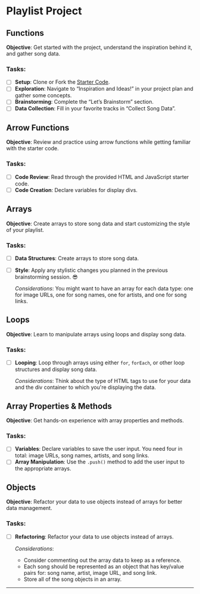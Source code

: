 # Playlist Project

## Functions
**Objective**: Get started with the project, understand the inspiration behind it, and gather song data.

### Tasks:
- [ ] **Setup**: Clone or Fork the [Starter Code](#link-to-starter-code).
- [ ] **Exploration**: Navigate to “Inspiration and Ideas!” in your project plan and gather some concepts.
- [ ] **Brainstorming**: Complete the “Let’s Brainstorm” section.
- [ ] **Data Collection**: Fill in your favorite tracks in “Collect Song Data”.

## Arrow Functions
**Objective**: Review and practice using arrow functions while getting familiar with the starter code.

### Tasks:
- [ ] **Code Review**: Read through the provided HTML and JavaScript starter code.
- [ ] **Code Creation**: Declare variables for display divs.

## Arrays
**Objective**: Create arrays to store song data and start customizing the style of your playlist.

### Tasks:
- [ ] **Data Structures**: Create arrays to store song data.
- [ ] **Style**: Apply any stylistic changes you planned in the previous brainstorming session. 😎

   _Considerations_: You might want to have an array for each data type: one for image URLs, one for song names, one for artists, and one for song links.

## Loops
**Objective**: Learn to manipulate arrays using loops and display song data.

### Tasks:
- [ ] **Looping**: Loop through arrays using either `for`, `forEach`, or other loop structures and display song data.

  _Considerations_: Think about the type of HTML tags to use for your data and the div container to which you're displaying the data.

## Array Properties & Methods
**Objective**: Get hands-on experience with array properties and methods.

### Tasks:
- [ ] **Variables**: Declare variables to save the user input. You need four in total: image URLs, song names, artists, and song links.
- [ ] **Array Manipulation**: Use the `.push()` method to add the user input to the appropriate arrays.

## Objects
**Objective**: Refactor your data to use objects instead of arrays for better data management.

### Tasks:
- [ ] **Refactoring**: Refactor your data to use objects instead of arrays.

  _Considerations_:
  - Consider commenting out the array data to keep as a reference.
  - Each song should be represented as an object that has key/value pairs for: song name, artist, image URL, and song link.
  - Store all of the song objects in an array.

---
